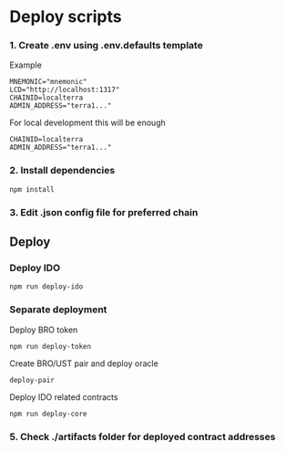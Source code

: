 # Deploy scripts

### 1. Create .env using .env.defaults template
Example
```env
MNEMONIC="mnemonic"
LCD="http://localhost:1317"
CHAINID=localterra
ADMIN_ADDRESS="terra1..."
```

For local development this will be enough
```env
CHAINID=localterra
ADMIN_ADDRESS="terra1..."
```

### 2. Install dependencies
```
npm install
```

### 3. Edit .json config file for preferred chain

## Deploy

### Deploy IDO
```
npm run deploy-ido
```

### Separate deployment
Deploy BRO token
```
npm run deploy-token
```

Create BRO/UST pair and deploy oracle
```
deploy-pair
```

Deploy IDO related contracts
```
npm run deploy-core
```

### 5. Check ./artifacts folder for deployed contract addresses
